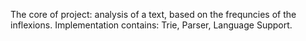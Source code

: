 The core of project: analysis of a text, based on the frequncies of the inflexions.
Implementation contains: Trie, Parser, Language Support. 
